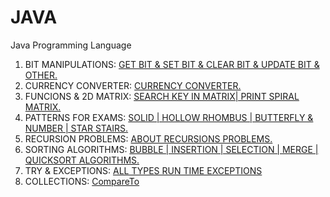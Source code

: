# JAVA
Java Programming Language
1. BIT MANIPULATIONS: [GET BIT & SET BIT & CLEAR BIT & UPDATE BIT & OTHER.](https://github.com/DEEPAK-RAMGIRI/JAVA/blob/main/BitManipulation.java)
2. CURRENCY CONVERTER: [CURRENCY CONVERTER.](https://github.com/DEEPAK-RAMGIRI/JAVA/blob/main/currencyconverter.java)
3. FUNCIONS & 2D MATRIX: [SEARCH KEY IN MATRIX| PRINT SPIRAL MATRIX.](https://github.com/DEEPAK-RAMGIRI/JAVA/blob/main/MatricesProblems.java)
4. PATTERNS FOR EXAMS: [SOLID | HOLLOW RHOMBUS | BUTTERFLY & NUMBER | STAR STAIRS.](https://github.com/DEEPAK-RAMGIRI/JAVA/blob/main/Patterns.java)
5. RECURSION PROBLEMS: [ABOUT RECURSIONS PROBLEMS.](https://github.com/DEEPAK-RAMGIRI/JAVA/blob/main/RecursionProblems.java)
6. SORTING ALGORITHMS: [BUBBLE | INSERTION | SELECTION | MERGE | QUICKSORT ALGORITHMS.](https://github.com/DEEPAK-RAMGIRI/JAVA/blob/main/SortingAlgorithms.java)
7. TRY & EXCEPTIONS: [ALL TYPES RUN TIME EXCEPTIONS](https://github.com/DEEPAK-RAMGIRI/JAVA/blob/main/tryandexception.java)
8. COLLECTIONS: [CompareTo](https://github.com/DEEPAK-RAMGIRI/JAVA/blob/main/Employee.java)
